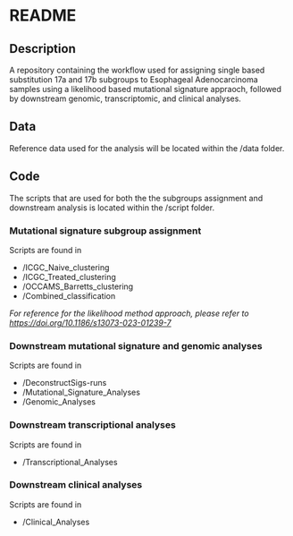 # README

## Description
A repository containing the workflow used for assigning single based substitution 17a and 17b subgroups to Esophageal Adenocarcinoma samples using a likelihood based mutational signature appraoch, followed by downstream genomic, transcriptomic, and clinical analyses. 

## Data
Reference data used for the analysis will be located within the /data folder.

## Code
The scripts that are used for both the the subgroups assignment and downstream analysis is located within the /script folder. 

### Mutational signature subgroup assignment 
Scripts are found in 
- /ICGC_Naive_clustering
- /ICGC_Treated_clustering
- /OCCAMS_Barretts_clustering
- /Combined_classification

*For reference for the likelihood method approach, please refer to https://doi.org/10.1186/s13073-023-01239-7*

### Downstream mutational signature and genomic analyses
Scripts are found in 
- /DeconstructSigs-runs
- /Mutational_Signature_Analyses
- /Genomic_Analyses

### Downstream transcriptional analyses
Scripts are found in 
- /Transcriptional_Analyses

### Downstream clinical analyses
Scripts are found in 
- /Clinical_Analyses
